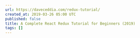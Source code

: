 ```yaml
---
url: https://daveceddia.com/redux-tutorial/
created_at: 2019-03-26 05:00 UTC
published: false
title: A Complete React Redux Tutorial for Beginners (2019)
tags: []
---
```



